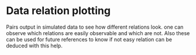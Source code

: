 # Data relation plotting


Pairs output in simulated data to see how different relations look.
one can observe which relations are easily observable and which are not.
Also these can be used for future references to know if not easy relation can be deduced with this help.